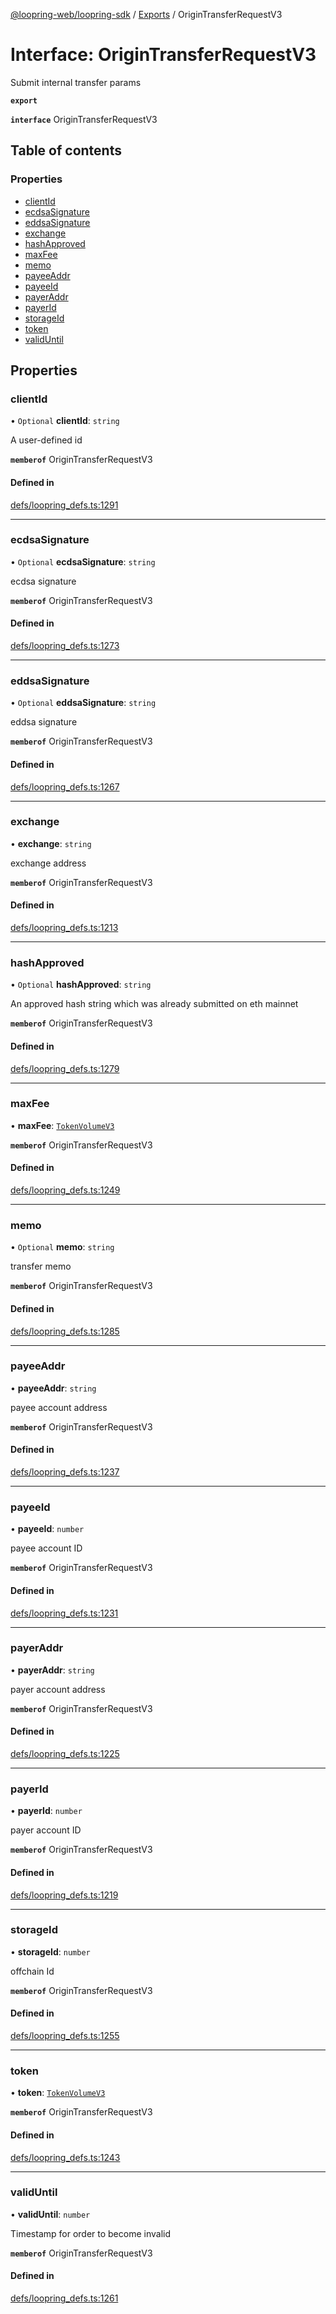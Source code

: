 [@loopring-web/loopring-sdk](../README.md) / [Exports](../modules.md) / OriginTransferRequestV3

# Interface: OriginTransferRequestV3

Submit internal transfer params

**`export`**

**`interface`** OriginTransferRequestV3

## Table of contents

### Properties

- [clientId](OriginTransferRequestV3.md#clientid)
- [ecdsaSignature](OriginTransferRequestV3.md#ecdsasignature)
- [eddsaSignature](OriginTransferRequestV3.md#eddsasignature)
- [exchange](OriginTransferRequestV3.md#exchange)
- [hashApproved](OriginTransferRequestV3.md#hashapproved)
- [maxFee](OriginTransferRequestV3.md#maxfee)
- [memo](OriginTransferRequestV3.md#memo)
- [payeeAddr](OriginTransferRequestV3.md#payeeaddr)
- [payeeId](OriginTransferRequestV3.md#payeeid)
- [payerAddr](OriginTransferRequestV3.md#payeraddr)
- [payerId](OriginTransferRequestV3.md#payerid)
- [storageId](OriginTransferRequestV3.md#storageid)
- [token](OriginTransferRequestV3.md#token)
- [validUntil](OriginTransferRequestV3.md#validuntil)

## Properties

### clientId

• `Optional` **clientId**: `string`

A user-defined id

**`memberof`** OriginTransferRequestV3

#### Defined in

[defs/loopring_defs.ts:1291](https://github.com/Loopring/loopring_sdk/blob/1830d54/src/defs/loopring_defs.ts#L1291)

___

### ecdsaSignature

• `Optional` **ecdsaSignature**: `string`

ecdsa signature

**`memberof`** OriginTransferRequestV3

#### Defined in

[defs/loopring_defs.ts:1273](https://github.com/Loopring/loopring_sdk/blob/1830d54/src/defs/loopring_defs.ts#L1273)

___

### eddsaSignature

• `Optional` **eddsaSignature**: `string`

eddsa signature

**`memberof`** OriginTransferRequestV3

#### Defined in

[defs/loopring_defs.ts:1267](https://github.com/Loopring/loopring_sdk/blob/1830d54/src/defs/loopring_defs.ts#L1267)

___

### exchange

• **exchange**: `string`

exchange address

**`memberof`** OriginTransferRequestV3

#### Defined in

[defs/loopring_defs.ts:1213](https://github.com/Loopring/loopring_sdk/blob/1830d54/src/defs/loopring_defs.ts#L1213)

___

### hashApproved

• `Optional` **hashApproved**: `string`

An approved hash string which was already submitted on eth mainnet

**`memberof`** OriginTransferRequestV3

#### Defined in

[defs/loopring_defs.ts:1279](https://github.com/Loopring/loopring_sdk/blob/1830d54/src/defs/loopring_defs.ts#L1279)

___

### maxFee

• **maxFee**: [`TokenVolumeV3`](TokenVolumeV3.md)

**`memberof`** OriginTransferRequestV3

#### Defined in

[defs/loopring_defs.ts:1249](https://github.com/Loopring/loopring_sdk/blob/1830d54/src/defs/loopring_defs.ts#L1249)

___

### memo

• `Optional` **memo**: `string`

transfer memo

**`memberof`** OriginTransferRequestV3

#### Defined in

[defs/loopring_defs.ts:1285](https://github.com/Loopring/loopring_sdk/blob/1830d54/src/defs/loopring_defs.ts#L1285)

___

### payeeAddr

• **payeeAddr**: `string`

payee account address

**`memberof`** OriginTransferRequestV3

#### Defined in

[defs/loopring_defs.ts:1237](https://github.com/Loopring/loopring_sdk/blob/1830d54/src/defs/loopring_defs.ts#L1237)

___

### payeeId

• **payeeId**: `number`

payee account ID

**`memberof`** OriginTransferRequestV3

#### Defined in

[defs/loopring_defs.ts:1231](https://github.com/Loopring/loopring_sdk/blob/1830d54/src/defs/loopring_defs.ts#L1231)

___

### payerAddr

• **payerAddr**: `string`

payer account address

**`memberof`** OriginTransferRequestV3

#### Defined in

[defs/loopring_defs.ts:1225](https://github.com/Loopring/loopring_sdk/blob/1830d54/src/defs/loopring_defs.ts#L1225)

___

### payerId

• **payerId**: `number`

payer account ID

**`memberof`** OriginTransferRequestV3

#### Defined in

[defs/loopring_defs.ts:1219](https://github.com/Loopring/loopring_sdk/blob/1830d54/src/defs/loopring_defs.ts#L1219)

___

### storageId

• **storageId**: `number`

offchain Id

**`memberof`** OriginTransferRequestV3

#### Defined in

[defs/loopring_defs.ts:1255](https://github.com/Loopring/loopring_sdk/blob/1830d54/src/defs/loopring_defs.ts#L1255)

___

### token

• **token**: [`TokenVolumeV3`](TokenVolumeV3.md)

**`memberof`** OriginTransferRequestV3

#### Defined in

[defs/loopring_defs.ts:1243](https://github.com/Loopring/loopring_sdk/blob/1830d54/src/defs/loopring_defs.ts#L1243)

___

### validUntil

• **validUntil**: `number`

Timestamp for order to become invalid

**`memberof`** OriginTransferRequestV3

#### Defined in

[defs/loopring_defs.ts:1261](https://github.com/Loopring/loopring_sdk/blob/1830d54/src/defs/loopring_defs.ts#L1261)
